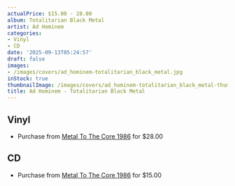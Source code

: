 ```yaml
---
actualPrice: $15.00 - 28.00
album: Totalitarian Black Metal
artist: Ad Hominem
categories:
- Vinyl
- CD
date: '2025-09-13T05:24:57'
draft: false
images:
- /images/covers/ad_hominem-totalitarian_black_metal.jpg
inStock: true
thumbnailImage: /images/covers/ad_hominem-totalitarian_black_metal-thumb.jpg
title: Ad Hominem - Totalitarian Black Metal
---
```


## Vinyl
* Purchase from [Metal To The Core 1986](https://metaltothecore1986.com/shop/ad-hominem-totalitarian-black-metal-12-lp-red/) for $28.00
## CD
* Purchase from [Metal To The Core 1986](https://metaltothecore1986.com/shop/ad-hominem-totalitarian-black-metal-cd/) for $15.00
